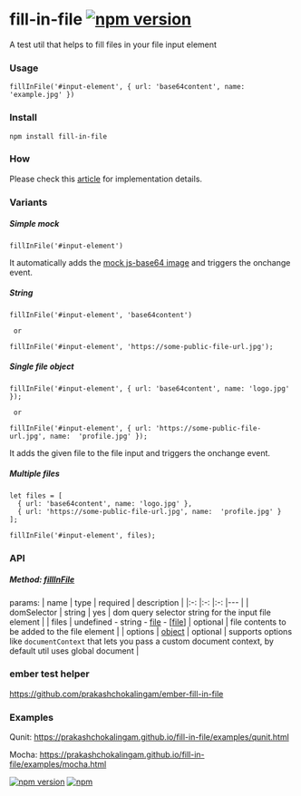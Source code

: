 # fill-in-file [![npm version](http://img.shields.io/npm/v/fill-in-file.svg?style=flat-square&color=success)](https://www.npmjs.com/package/fill-in-file "View this project on npm")

A test util that helps to fill files in your file input element

### Usage

```
fillInFile('#input-element', { url: 'base64content', name: 'example.jpg' })
```

### Install
```
npm install fill-in-file
```


### How

Please check this [article](https://dev.to/prakash_choks/codebytes-how-to-mock-upload-files-in-the-test-cases-1g87) for implementation details.



### Variants

##### Simple mock
 ```
fillInFile('#input-element')
```
It automatically adds the [mock js-base64 image](https://github.com/prakashchokalingam/fill-in-file/blob/master/mock/base64.js) and triggers the onchange event.

##### String
 ```
fillInFile('#input-element', 'base64content')

  or

fillInFile('#input-element', 'https://some-public-file-url.jpg');
```

##### Single file object
 ```
fillInFile('#input-element', { url: 'base64content', name: 'logo.jpg' });

  or

fillInFile('#input-element', { url: 'https://some-public-file-url.jpg', name:  'profile.jpg' });
```
It adds the given file to the file input and triggers the onchange event.

##### Multiple files

 ```
 let files = [
   { url: 'base64content', name: 'logo.jpg' },
   { url: 'https://some-public-file-url.jpg', name:  'profile.jpg' }
 ];

fillInFile('#input-element', files);
```

### API

##### Method: [fillInFile](https://github.com/prakashchokalingam/fill-in-file/blob/master/src/index.ts#L17)

params:
|   name	|   type	| required  	|   description	|
|:-:	|:-:	|:-:	|---	|
|  domSelector 	|  string 	|   yes	|  dom query selector string for the input file element 	|
|  files 	|  undefined - string - [file](https://github.com/prakashchokalingam/fill-in-file/blob/master/src/index.dto.ts) - [[file](https://github.com/prakashchokalingam/fill-in-file/blob/master/src/index.dto.ts)]	|   optional	|  file contents to be added to the file element 	|
| options | [object](https://github.com/prakashchokalingam/fill-in-file/blob/master/src/index.dto.ts#L16) 	|  optional 	|   supports options like `documentContext` that lets you pass a custom document context, by default util uses global document	|


### ember test helper
https://github.com/prakashchokalingam/ember-fill-in-file

### Examples

Qunit: https://prakashchokalingam.github.io/fill-in-file/examples/qunit.html

Mocha: https://prakashchokalingam.github.io/fill-in-file/examples/mocha.html

[![npm version](http://img.shields.io/npm/v/fill-in-file.svg?style=flat-square&color=success)](https://www.npmjs.com/package/fill-in-file "View this project on npm")
[![npm](https://img.shields.io/npm/dm/fill-in-file.svg?style=flat-square)](https://www.npmjs.com/package/fill-in-file)


